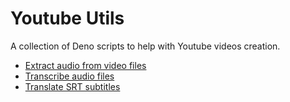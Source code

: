 # Youtube Utils

A collection of Deno scripts to help with Youtube videos creation.

- [Extract audio from video files](./src/extract-audio/index.ts)
- [Transcribe audio files](./src/transcribe-audio/index.ts)
- [Translate SRT subtitles](./src/translate-srt/index.ts)

